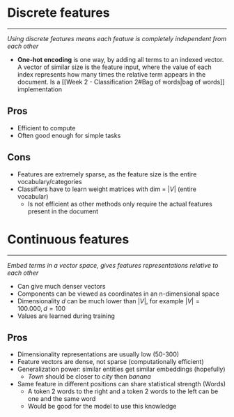 

# Discrete features
---
_Using discrete features means each feature is completely independent from each other_

* **One-hot encoding** is one way, by adding all terms to an indexed vector. A vector of similar size is the feature input, where the value of each index represents how many times the relative term appears in the document. Is a [[Week 2 - Classification 2#Bag of words|bag of words]] implementation


## Pros

* Efficient to compute
* Often good enough for simple tasks

## Cons

* Features are extremely sparse, as the feature size is the entire vocabulary/categories
* Classifiers have to learn weight matrices with dim = $|V|$ (entire vocabular)
	* Is not efficient as other methods only require the actual features present in the document


# Continuous features
---
_Embed terms in a vector space, gives features representations relative to each other_

* Can give much denser vectors
* Components can be viewed as  coordinates in an n-dimensional space
* Dimensionality $d$ can be much lower than $|V|$, for example $|V|=100.000, d=100$
* Values are learned during training

## Pros

* Dimensionality representations are usually low (50-300)
* Feature vectors are dense, not sparse (computationally efficient)
* Generalization power: similar entities get similar embeddings (hopefully)
	* *Town* should be closer to *city* then *banana*
* Same feature in different positions can share statistical strength (Words)
	* A token 2 words to the right and a token 2 words to the left can be one and the same word
	* Would be good for the model to use this knowledge